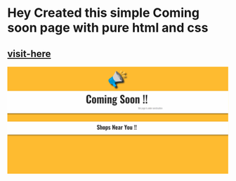 # Hey Created this simple Coming soon page with pure html and css

## [visit-here](https://pankaj-kb.github.io/Coming-Soon-Page/)

![preview](coming-soon.gif)